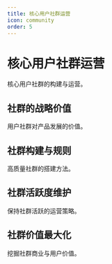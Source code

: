 ```yaml
---
title: 核心用户社群运营
icon: community
order: 5
---
```


# 核心用户社群运营

核心用户社群的构建与运营。

## 社群的战略价值

用户社群对产品发展的价值。

## 社群构建与规则

高质量社群的搭建方法。

## 社群活跃度维护

保持社群活跃的运营策略。

## 社群价值最大化

挖掘社群商业与用户价值。

